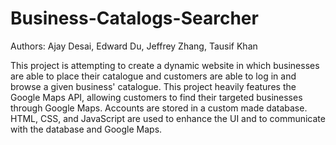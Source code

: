 # Business-Catalogs-Searcher
Authors: Ajay Desai, Edward Du, Jeffrey Zhang, Tausif Khan

This project is attempting to create a dynamic website in which businesses are able to place their catalogue and customers are able to log in and browse a given business' catalogue. This project heavily features the Google Maps API, allowing customers to find their targeted businesses through Google Maps. Accounts are stored in a custom made database. HTML, CSS, and JavaScript are used to enhance the UI and to communicate with the database and Google Maps.

